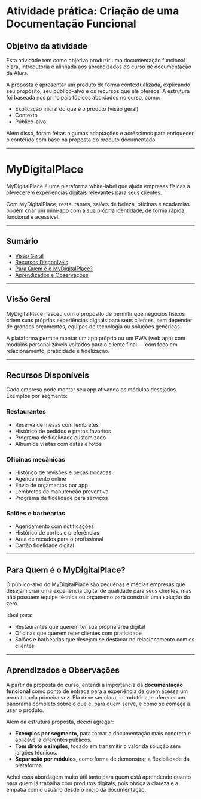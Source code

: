 # Atividade prática: Criação de uma Documentação Funcional

## Objetivo da atividade

Esta atividade tem como objetivo produzir uma documentação funcional clara, introdutória e alinhada aos aprendizados do curso de documentação da Alura.

A proposta é apresentar um produto de forma contextualizada, explicando seu propósito, seu público-alvo e os recursos que ele oferece. A estrutura foi baseada nos principais tópicos abordados no curso, como:

- Explicação inicial do que é o produto (visão geral)
- Contexto
- Público-alvo

Além disso, foram feitas algumas adaptações e acréscimos para enriquecer o conteúdo com base na proposta do produto documentado.

---

# MyDigitalPlace

MyDigitalPlace é uma plataforma white-label que ajuda empresas físicas a oferecerem experiências digitais relevantes para seus clientes.

Com MyDigitalPlace, restaurantes, salões de beleza, oficinas e academias podem criar um mini-app com a sua própria identidade, de forma rápida, funcional e acessível.

---

## Sumário

- [Visão Geral](#visão-geral)
- [Recursos Disponíveis](#recursos-disponíveis)
- [Para Quem é o MyDigitalPlace?](#para-quem-é-o-mydigitalplace)
- [Aprendizados e Observações](aprendizados-e-observações)

---

## Visão Geral

MyDigitalPlace nasceu com o propósito de permitir que negócios físicos criem suas próprias experiências digitais para seus clientes, sem depender de grandes orçamentos, equipes de tecnologia ou soluções genéricas.

A plataforma permite montar um app próprio ou um PWA (web app) com módulos personalizáveis voltados para o cliente final — com foco em relacionamento, praticidade e fidelização.

---

## Recursos Disponíveis

Cada empresa pode montar seu app ativando os módulos desejados. Exemplos por segmento:

### Restaurantes

- Reserva de mesas com lembretes
- Histórico de pedidos e pratos favoritos
- Programa de fidelidade customizado
- Álbum de visitas com datas e fotos

### Oficinas mecânicas

- Histórico de revisões e peças trocadas
- Agendamento online
- Envio de orçamentos por app
- Lembretes de manutenção preventiva
- Programa de fidelidade para serviços

### Salões e barbearias

- Agendamento com notificações
- Histórico de cortes e preferências
- Área de recados para o profissional
- Cartão fidelidade digital

---

## Para Quem é o MyDigitalPlace?

O público-alvo do MyDigitalPlace são pequenas e médias empresas que desejam criar uma experiência digital de qualidade para seus clientes, mas não possuem equipe técnica ou orçamento para construir uma solução do zero.

Ideal para:

- Restaurantes que querem ter sua própria área digital
- Oficinas que querem reter clientes com praticidade
- Salões e barbearias que desejam se destacar no relacionamento com os clientes

---

## Aprendizados e Observações

A partir da proposta do curso, entendi a importância da **documentação funcional** como ponto de entrada para a experiência de quem acessa um produto pela primeira vez. Ela deve ser clara, introdutória, e oferecer um panorama completo sobre o que é, para quem serve, e como se começa a usar o produto.

Além da estrutura proposta, decidi agregar:

- **Exemplos por segmento**, para tornar a documentação mais concreta e aplicável a diferentes públicos.
- **Tom direto e simples**, focado em transmitir o valor da solução sem jargões técnicos.
- **Separação por módulos**, como forma de demonstrar a flexibilidade da plataforma.

Achei essa abordagem muito útil tanto para quem está aprendendo quanto para quem já trabalha com produtos digitais, pois obriga a clareza e a empatia com o usuário desde o início da documentação.

